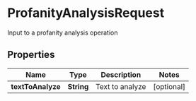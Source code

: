 

# ProfanityAnalysisRequest

Input to a profanity analysis operation

## Properties

| Name | Type | Description | Notes |
|------------ | ------------- | ------------- | -------------|
|**textToAnalyze** | **String** | Text to analyze |  [optional] |



